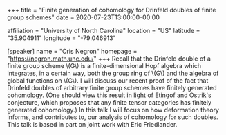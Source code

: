 +++
title = "Finite generation of cohomology for Drinfeld doubles of finite group schemes"
date = 2020-07-23T13:00:00-00:00

affiliation = "University of North Carolina"
location = "US"
latitude = "35.904911"
longitude = "-79.046913"

[speaker]
  name = "Cris Negron"
  homepage = "https://negron.math.unc.edu/"
+++
Recall that the Drinfeld double of a finite group scheme \\(G\\) is a finite-dimensional Hopf algebra which integrates, in a certain way, both the group ring of \\(G\\) and the algebra of global functions on \\(G\\). I will discuss our recent proof of the fact that Drinfeld doubles of arbitrary finite group schemes have finitely generated cohomology. (One should view this result in light of Etingof and Ostrik's conjecture, which proposes that any finite tensor categories has finitely generated cohomology.) In this talk I will focus on how deformation theory informs, and contributes to, our analysis of cohomology for such doubles. This talk is based in part on joint work with Eric Friedlander.
